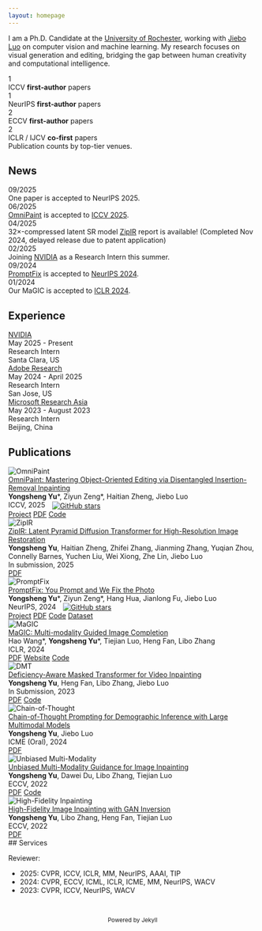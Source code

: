 ```yaml
---
layout: homepage
---
```


I am a Ph.D. Candidate at the [University of Rochester](https://www.cs.rochester.edu/), working with [Jiebo Luo](https://www.cs.rochester.edu/u/jluo/) on computer vision and machine learning. My research focuses on visual generation and editing, bridging the gap between human creativity and computational intelligence.

<div class="pub-stats">
  <div class="pub-stats-inner">
    <div class="stat-item">
      <div class="stat-num">1</div>
      <div class="stat-desc">ICCV <strong>first‑author</strong> papers</div>
    </div>
    <div class="stat-divider" aria-hidden="true"></div>
    <div class="stat-item">
      <div class="stat-num">1</div>
      <div class="stat-desc">NeurIPS <strong>first‑author</strong> papers</div>
    </div>
    <div class="stat-divider" aria-hidden="true"></div>
    <div class="stat-item">
      <div class="stat-num">2</div>
      <div class="stat-desc">ECCV <strong>first‑author</strong> papers</div>
    </div>
    <div class="stat-divider" aria-hidden="true"></div>
    <div class="stat-item">
      <div class="stat-num">2</div>
      <div class="stat-desc">ICLR / IJCV <strong>co‑first</strong> papers</div>
    </div>
  </div>
  <div class="pub-stats-note">Publication counts by top-tier venues.</div>
</div>

## News

<div class="news-item">
<div class="news-date">09/2025</div>
<div class="news-content">One paper is accepted to NeurIPS 2025.</div>
</div>


<div class="news-item">
<div class="news-date">06/2025</div>
<div class="news-content"><a href="https://arxiv.org/abs/2503.08677">OmniPaint</a> is accepted to <a href="https://iccv.thecvf.com/">ICCV 2025</a>.</div>
</div>


<div class="news-item">
<div class="news-date">04/2025</div>
<div class="news-content">32×-compressed latent SR model <a href="https://arxiv.org/pdf/2504.08591">ZipIR</a> report is available! (Completed Nov 2024, delayed release due to patent application)</div>
</div>

<div class="news-item">
<div class="news-date">02/2025</div>
<div class="news-content">Joining <a href="https://www.nvidia.com/en-us/">NVIDIA</a> as a Research Intern this summer.</div>
</div>

<div class="news-item">
<div class="news-date">09/2024</div>
<div class="news-content"><a href="https://arxiv.org/abs/2405.16785">PromptFix</a> is accepted to <a href="https://neurips.cc/Conferences/2024">NeurIPS 2024</a>.</div>
</div>

<div class="news-item">
<div class="news-date">01/2024</div>
<div class="news-content">Our MaGIC is accepted to <a href="https://iclr.cc/">ICLR 2024</a>.</div>
</div>

<!-- <div class="news-item">
<div class="news-date">07/2022</div>
<div class="news-content">Two papers accepted to <a href="https://eccv2022.ecva.net/">ECCV 2022</a>.</div>
</div> -->

## Experience

<div class="experience-item">
<div class="exp-header">
<div class="exp-title"><a href="https://www.nvidia.com/en-us/">NVIDIA</a></div>
<div class="exp-duration">May 2025 - Present</div>
</div>
<div class="exp-role">Research Intern</div>
<div class="exp-location">Santa Clara, US</div>
</div>

<div class="experience-item">
<div class="exp-header">
<div class="exp-title"><a href="https://research.adobe.com/">Adobe Research</a></div>
<div class="exp-duration">May 2024 - April 2025</div>
</div>
<div class="exp-role">Research Intern</div>
<div class="exp-location">San Jose, US</div>
</div>

<div class="experience-item">
<div class="exp-header">
<div class="exp-title"><a href="https://www.microsoft.com/en-us/research/lab/microsoft-research-asia/">Microsoft Research Asia</a></div>
<div class="exp-duration">May 2023 - August 2023</div>
</div>
<div class="exp-role">Research Intern</div>
<div class="exp-location">Beijing, China</div>
</div>

## Publications

<div class="publication-item">
<div class="pub-row">
<div class="pub-image">
<img src="https://s2.loli.net/2025/03/13/CD58aw3gRuXzjIK.gif" alt="OmniPaint">
</div>
<div class="pub-content">
<div class="pub-title"><a href="https://arxiv.org/abs/2503.08677">OmniPaint: Mastering Object-Oriented Editing via Disentangled Insertion-Removal Inpainting</a></div>
<div class="pub-authors"><strong>Yongsheng Yu</strong>*, Ziyun Zeng*, Haitian Zheng, Jiebo Luo</div>
<div class="pub-venue">ICCV, 2025 <a href="https://github.com/yeates/OmniPaint"><img src="https://img.shields.io/github/stars/yeates/OmniPaint?style=social" alt="GitHub stars" style="vertical-align: middle; margin-left: 10px;"></a></div>
<div class="pub-links">
<a href="https://www.yongshengyu.com/OmniPaint-Page/">Project</a>
<a href="https://arxiv.org/pdf/2503.08677">PDF</a>
<a href="https://github.com/yeates/OmniPaint">Code</a>
</div>
</div>
</div>
</div>

<div class="publication-item">
<div class="pub-row">
<div class="pub-image">
<img src="https://s2.loli.net/2025/04/14/1TYjHhpcwQ7u2vF.jpg" alt="ZipIR">
</div>
<div class="pub-content">
<div class="pub-title"><a href="https://arxiv.org/abs/2504.08591">ZipIR: Latent Pyramid Diffusion Transformer for High-Resolution Image Restoration</a></div>
<div class="pub-authors"><strong>Yongsheng Yu</strong>, Haitian Zheng, Zhifei Zhang, Jianming Zhang, Yuqian Zhou, Connelly Barnes, Yuchen Liu, Wei Xiong, Zhe Lin, Jiebo Luo</div>
<div class="pub-venue">In submission, 2025</div>
<div class="pub-links">
<a href="https://arxiv.org/pdf/2504.08591">PDF</a>
</div>
</div>
</div>
</div>

<div class="publication-item">
<div class="pub-row">
<div class="pub-image">
<img src="https://s2.loli.net/2024/10/04/e7wQchYHOFEJ3ZD.gif" alt="PromptFix">
</div>
<div class="pub-content">
<div class="pub-title"><a href="https://arxiv.org/abs/2405.16785">PromptFix: You Prompt and We Fix the Photo</a></div>
<div class="pub-authors"><strong>Yongsheng Yu</strong>*, Ziyun Zeng*, Hang Hua, Jianlong Fu, Jiebo Luo</div>
<div class="pub-venue">NeurIPS, 2024 <a href="https://github.com/yeates/PromptFix"><img src="https://img.shields.io/github/stars/yeates/PromptFix?style=social" alt="GitHub stars" style="vertical-align: middle; margin-left: 10px;"></a></div>
<div class="pub-links">
<a href="https://www.yongshengyu.com/PromptFix-Page/">Project</a>
<a href="https://arxiv.org/pdf/2405.16785">PDF</a>
<a href="https://github.com/yeates/PromptFix">Code</a>
<a href="https://huggingface.co/datasets/yeates/PromptfixData">Dataset</a>
</div>
</div>
</div>
</div>

<div class="publication-item">
<div class="pub-row">
<div class="pub-image">
<img src="https://s2.loli.net/2023/11/25/V91f7PYqSwoaJmK.png" alt="MaGIC">
</div>
<div class="pub-content">
<div class="pub-title"><a href="https://arxiv.org/abs/2305.11818">MaGIC: Multi-modality Guided Image Completion</a></div>
<div class="pub-authors">Hao Wang*, <strong>Yongsheng Yu</strong>*, Tiejian Luo, Heng Fan, Libo Zhang</div>
<div class="pub-venue">ICLR, 2024</div>
<div class="pub-links">
<a href="https://arxiv.org/pdf/2305.11818.pdf">PDF</a>
<a href="https://yeates.github.io/MaGIC-Page">Website</a>
<a href="https://github.com/yeates/MaGIC">Code</a>
</div>
</div>
</div>
</div>

<div class="publication-item">
<div class="pub-row">
<div class="pub-image">
<img src="https://s2.loli.net/2023/11/25/eiIWXha2vrsfVyk.gif" alt="DMT">
</div>
<div class="pub-content">
<div class="pub-title"><a href="https://arxiv.org/abs/2307.08629">Deficiency-Aware Masked Transformer for Video Inpainting</a></div>
<div class="pub-authors"><strong>Yongsheng Yu</strong>, Heng Fan, Libo Zhang, Jiebo Luo</div>
<div class="pub-venue">In Submission, 2023</div>
<div class="pub-links">
<a href="https://arxiv.org/pdf/2307.08629.pdf">PDF</a>
<a href="https://github.com/yeates/DMT">Code</a>
</div>
</div>
</div>
</div>

<div class="publication-item">
<div class="pub-row">
<div class="pub-image">
<img src="https://s2.loli.net/2024/07/23/TXJhvWRS5xBo29L.jpg" alt="Chain-of-Thought">
</div>
<div class="pub-content">
<div class="pub-title"><a href="https://arxiv.org/pdf/2405.15687">Chain-of-Thought Prompting for Demographic Inference with Large Multimodal Models</a></div>
<div class="pub-authors"><strong>Yongsheng Yu</strong>, Jiebo Luo</div>
<div class="pub-venue">ICME (Oral), 2024</div>
<div class="pub-links">
<a href="https://arxiv.org/pdf/2405.15687">PDF</a>
</div>
</div>
</div>
</div>

<div class="publication-item">
<div class="pub-row">
<div class="pub-image">
<img src="https://s2.loli.net/2022/07/26/P87oHlKk1tNDxrG.png" alt="Unbiased Multi-Modality">
</div>
<div class="pub-content">
<div class="pub-title"><a href="https://arxiv.org/abs/2208.11844">Unbiased Multi-Modality Guidance for Image Inpainting</a></div>
<div class="pub-authors"><strong>Yongsheng Yu</strong>, Dawei Du, Libo Zhang, Tiejian Luo</div>
<div class="pub-venue">ECCV, 2022</div>
<div class="pub-links">
<a href="https://arxiv.org/abs/2208.11844">PDF</a>
<a href="https://github.com/yeates/MMT">Code</a>
</div>
</div>
</div>
</div>

<div class="publication-item">
<div class="pub-row">
<div class="pub-image">
<img src="https://s2.loli.net/2022/07/26/Ppk4TmYCqyvf7Zl.png" alt="High-Fidelity Inpainting">
</div>
<div class="pub-content">
<div class="pub-title"><a href="https://arxiv.org/abs/2208.11850">High-Fidelity Image Inpainting with GAN Inversion</a></div>
<div class="pub-authors"><strong>Yongsheng Yu</strong>, Libo Zhang, Heng Fan, Tiejian Luo</div>
<div class="pub-venue">ECCV, 2022</div>
<div class="pub-links">
<a href="https://arxiv.org/abs/2208.11850">PDF</a>
</div>
</div>
</div>
</div>
## Services

Reviewer:
- 2025: CVPR, ICCV, ICLR, MM, NeurIPS, AAAI, TIP
- 2024: CVPR, ECCV, ICML, ICLR, ICME, MM, NeurIPS, WACV
- 2023: CVPR, ICCV, NeurIPS, WACV

<br>

<script type='text/javascript' id='clustrmaps' src='//cdn.clustrmaps.com/map_v2.js?cl=080808&w=250&t=n&d=RoDpcfB2vG1lN_1So1H7EOpCNMohRUZg7CEirev-baw&co=ffffff&ct=808080&cmo=3acc3a&cmn=ff5353'></script>

<p style="text-align: center"><small>Powered by Jekyll</small></p>